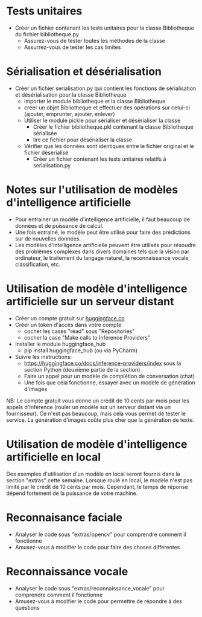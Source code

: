 # Tests unitaires
- Créer un fichier contenant les tests unitaires pour la classe Bibliotheque du fichier bibliotheque.py
  - Assurez-vous de tester toutes les méthodes de la classe
  - Assurrez-vous de tester les cas limites

# Sérialisation et désérialisation
- Créer un fichier serialisation.py qui contient les fonctions de sérialisation et désérialisation pour la classe Bibliotheque
  - importer le module bibliotheque et la classe Bibliotheque
  - créer un objet Bibliotheque et effectuer des opérations sur celui-ci (ajouter, emprunter, ajouter, enlever)
  - Utiliser le module pickle pour sérialiser et désérialiser la classe
    - Créer le fichier bibliotheque.pkl contenant la classe Bibliotheque sérialisée
    - lire ce fichier pour désérialiser la classe
  - Vérifier que les données sont identiques entre le fichier original et le fichier désérialisé
    - Créer un fichier contenant les tests unitaires relatifs à serialisation.py

# Notes sur l'utilisation de modèles d'intelligence artificielle
- Pour entrainer un modèle d'intelligence artificielle, il faut beaucoup de données et de puissance de calcul.
- Une fois entrainé, le modèle peut être utilisé pour faire des prédictions sur de nouvelles données.
- Les modèles d'intelligence artificielle peuvent être utilisés pour résoudre des problèmes complexes dans divers domaines tels que la vision par ordinateur,
le traitement du langage naturel, la reconnaissance vocale, classification, etc.

# Utilisation de modèle d'intelligence artificielle sur un serveur distant
- Créer un compte gratuit sur [huggingface.co](https://huggingface.co/)
- Créer un token d'accès dans votre compte
  - cocher les cases "read" sous "Repositories"
  - cocher la case "Make calls to Inference Providers"
- Installer le module huggingface_hub 
  - pip install huggingface_hub (ou via PyCharm)
- Suivre les instructions:
  - https://huggingface.co/docs/inference-providers/index sous la section Python (deuxième partie de la section)
  - Faire un appel pour un modèle de complétion de conversation (chat)
  - Une fois que cela fonctionne, essayer avec un modèle de génération d'images
    
NB: Le compte gratuit vous donne un crédit de 10 cents par mois pour les appels d'Inférence (rouler un modèle sur un serveur distant via un fournisseur).
Ce n'est pas beaucoup, mais cela vous permet de tester le service. La génération d'images coûte plus cher que la génération de texte.

# Utilisation de modèle d'intelligence artificielle en local
Des exemples d'utilisation d'un modèle en local seront fournis dans la section "extras" cette semaine. Lorsque roulé
en local, le modèle n'est pas limité par le crédit de 10 cents par mois. Cependant, le temps de réponse dépend fortement de la puissance de votre machine.

# Reconnaisance faciale
- Analyser le code sous "extras/opencv" pour comprendre comment il fonctionne
- Amusez-vous à modifier le code pour faire des choses différentes

# Reconnaissance vocale
- Analyser le code sous "extras/reconnaissance_vocale" pour comprendre comment il fonctionne
- Amusez-vous à modifier le code pour permettre de répondre à des questions